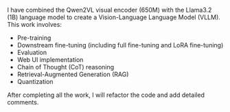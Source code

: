 I have combined the Qwen2VL visual encoder (650M) with the Llama3.2 (1B) language model to create a Vision-Language Language Model (VLLM). This work involves:

- Pre-training
- Downstream fine-tuning (including full fine-tuning and LoRA fine-tuning)
- Evaluation
- Web UI implementation
- Chain of Thought (CoT) reasoning
- Retrieval-Augmented Generation (RAG)
- Quantization

After completing all the work, I will refactor the code and add detailed comments.

